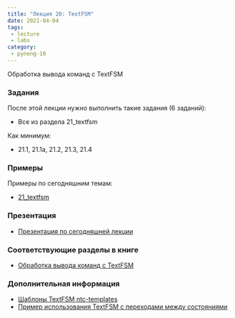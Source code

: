 ```yaml
---
title: "Лекция 20: TextFSM"
date: 2021-04-04
tags:
 - lecture
 - labs
category:
 - pyneng-10
---
```


Обработка вывода команд с TextFSM

### Задания

После этой лекции нужно выполнить такие задания (6 заданий):

* Все из раздела 21_textfsm

Как минимум:

* 21.1, 21.1a, 21.2, 21.3, 21.4


### Примеры

Примеры по сегодняшним темам:


* [21_textfsm](https://github.com/pyneng/pyneng-online-10-jan-apr-2021/tree/main/examples/21_textfsm)

### Презентация

* [Презентация по сегодняшней лекции](https://github.com/pyneng/all-pyneng-slides/blob/main/pyneng/21_textfsm.md)


### Соответствующие разделы в книге

* [Обработка вывода команд с TextFSM](https://pyneng.readthedocs.io/ru/latest/book/21_textfsm/index.html)

### Дополнительная информация

* [Шаблоны TextFSM ntc-templates](https://github.com/networktocode/ntc-templates/tree/master/templates)
* [Пример использования TextFSM с переходами между состояниями](https://stackoverflow.com/questions/43076140/how-to-parse-text-over-multiple-lines-with-textfsm)

